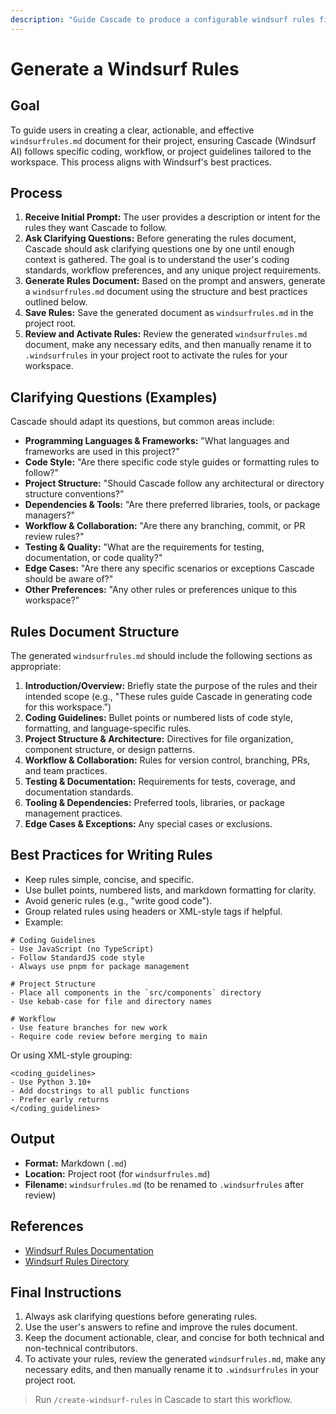 ```yaml
---
description: "Guide Cascade to produce a configurable windsurf rules file for the workspace."
---
```


# Generate a Windsurf Rules

## Goal

To guide users in creating a clear, actionable, and effective `windsurfrules.md` document for their project, ensuring Cascade (Windsurf AI) follows specific coding, workflow, or project guidelines tailored to the workspace. This process aligns with Windsurf's best practices.

## Process

1. **Receive Initial Prompt:** The user provides a description or intent for the rules they want Cascade to follow.
2. **Ask Clarifying Questions:** Before generating the rules document, Cascade should ask clarifying questions one by one until enough context is gathered. The goal is to understand the user's coding standards, workflow preferences, and any unique project requirements.
3. **Generate Rules Document:** Based on the prompt and answers, generate a `windsurfrules.md` document using the structure and best practices outlined below.
4. **Save Rules:** Save the generated document as `windsurfrules.md` in the project root.
5. **Review and Activate Rules:** Review the generated `windsurfrules.md` document, make any necessary edits, and then manually rename it to `.windsurfrules` in your project root to activate the rules for your workspace.

## Clarifying Questions (Examples)

Cascade should adapt its questions, but common areas include:

- **Programming Languages & Frameworks:** "What languages and frameworks are used in this project?"
- **Code Style:** "Are there specific code style guides or formatting rules to follow?"
- **Project Structure:** "Should Cascade follow any architectural or directory structure conventions?"
- **Dependencies & Tools:** "Are there preferred libraries, tools, or package managers?"
- **Workflow & Collaboration:** "Are there any branching, commit, or PR review rules?"
- **Testing & Quality:** "What are the requirements for testing, documentation, or code quality?"
- **Edge Cases:** "Are there any specific scenarios or exceptions Cascade should be aware of?"
- **Other Preferences:** "Any other rules or preferences unique to this workspace?"

## Rules Document Structure

The generated `windsurfrules.md` should include the following sections as appropriate:

1. **Introduction/Overview:** Briefly state the purpose of the rules and their intended scope (e.g., "These rules guide Cascade in generating code for this workspace.")
2. **Coding Guidelines:** Bullet points or numbered lists of code style, formatting, and language-specific rules.
3. **Project Structure & Architecture:** Directives for file organization, component structure, or design patterns.
4. **Workflow & Collaboration:** Rules for version control, branching, PRs, and team practices.
5. **Testing & Documentation:** Requirements for tests, coverage, and documentation standards.
6. **Tooling & Dependencies:** Preferred tools, libraries, or package management practices.
7. **Edge Cases & Exceptions:** Any special cases or exclusions.

## Best Practices for Writing Rules

- Keep rules simple, concise, and specific.
- Use bullet points, numbered lists, and markdown formatting for clarity.
- Avoid generic rules (e.g., "write good code").
- Group related rules using headers or XML-style tags if helpful.
- Example:

```
# Coding Guidelines
- Use JavaScript (no TypeScript)
- Follow StandardJS code style
- Always use pnpm for package management

# Project Structure
- Place all components in the `src/components` directory
- Use kebab-case for file and directory names

# Workflow
- Use feature branches for new work
- Require code review before merging to main
```

Or using XML-style grouping:

```
<coding_guidelines>
- Use Python 3.10+
- Add docstrings to all public functions
- Prefer early returns
</coding_guidelines>
```

## Output

- **Format:** Markdown (`.md`)
- **Location:** Project root (for `windsurfrules.md`)
- **Filename:** `windsurfrules.md` (to be renamed to `.windsurfrules` after review)

## References

- [Windsurf Rules Documentation](https://docs.windsurf.com/windsurf/memories#windsurfrules)
- [Windsurf Rules Directory](https://windsurf.com/editor/directory)

## Final Instructions

1. Always ask clarifying questions before generating rules.
2. Use the user's answers to refine and improve the rules document.
3. Keep the document actionable, clear, and concise for both technical and non-technical contributors.
4. To activate your rules, review the generated `windsurfrules.md`, make any necessary edits, and then manually rename it to `.windsurfrules` in your project root.

> Run `/create-windsurf-rules` in Cascade to start this workflow.
